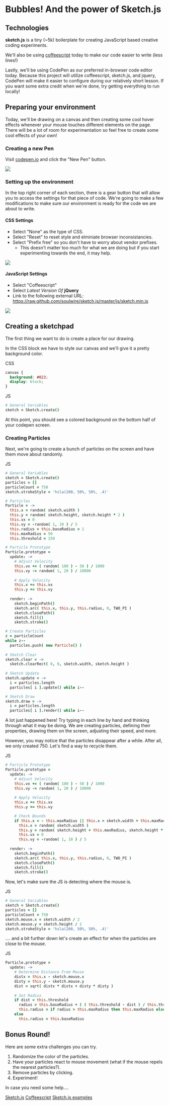 # Bubbles! And the power of Sketch.js

## Technologies

**sketch.js** is a tiny (~5k) boilerplate for creating JavaScript based creative coding experiments.

We'll also be using [coffeescript](http://coffeescript.org/) today to make our code easier to write (less lines!)

Lastly, we'll be using CodePen as our preferred in-browser code editor today. Because this project will utilize coffeescript, sketch.js, and jquery, CodePen will make it easier to configure during our relatively short lesson. If you want some extra credit when we're done, try getting everything to run locally!


## Preparing your environment

Today, we'll be drawing on a canvas and then creating some cool hover effects whenever your mouse touches different elements on the page. There will be a lot of room for experimentation so feel free to create some cool effects of your own!

### Creating a new Pen

Visit [codepen.io](http://codepen.io/) and click the "New Pen" button.

![](http://i.imgur.com/0zk5K1C.png)

### Setting up the environment

In the top right corner of each section, there is a gear button that will allow you to access the settings for that piece of code. We're going to make a few modifications to make sure our environment is ready for the code we are about to write.


#### CSS Settings

- Select "None" as the type of CSS.
- Select "Reset" to reset style and elminiate browser inconsistancies.
- Select "Prefix free" so you don't have to worry about vendor prefixes.
  - This doesn't matter too much for what we are doing but if you start experimenting towards the end, it may help.

![](http://i.imgur.com/u065kVg.png)

#### JavaScript Settings

- Select "Coffeescript"
- Select *Latest Version Of* **jQuery**
- Link to the following external URL: https://raw.github.com/soulwire/sketch.js/master/js/sketch.min.js

![](http://i.imgur.com/HGXwgrQ.png)

## Creating a sketchpad

The first thing we want to do is create a place for our drawing.

In the CSS block we have to style our canvas and we'll give it a pretty background color.

CSS
```css
canvas {
  background: #023;
  display: block; 
}
``` 

JS
```coffeescript
# General Variables
sketch = Sketch.create()
```

At this point, you should see a colored background on the bottom half of your codepen screen.

### Creating Particles

Next, we're going to create a bunch of particles on the screen and have them move about randomly.

JS
```coffeescript
# General Variables
sketch = Sketch.create()
particles = []
particleCount = 750
sketch.strokeStyle = 'hsla(200, 50%, 50%, .4)'

# Particles
Particle = ->
  this.x = random( sketch.width ) 
  this.y = random( sketch.height, sketch.height * 2 )
  this.vx = 0
  this.vy = -random( 1, 10 ) / 5
  this.radius = this.baseRadius = 1
  this.maxRadius = 50  
  this.threshold = 150 

# Particle Prototype
Particle.prototype =
  update: ->
    # Adjust Velocity
    this.vx += ( random( 100 ) - 50 ) / 1000
    this.vy -= random( 1, 20 ) / 10000
      
    # Apply Velocity
    this.x += this.vx
    this.y += this.vy
    
  render: ->
    sketch.beginPath()
    sketch.arc( this.x, this.y, this.radius, 0, TWO_PI )
    sketch.closePath()
    sketch.fill()
    sketch.stroke()

# Create Particles
z = particleCount
while z--
  particles.push( new Particle() )
  
# Sketch Clear
sketch.clear = ->
  sketch.clearRect( 0, 0, sketch.width, sketch.height )
  
# Sketch Update
sketch.update = ->
  i = particles.length
  particles[ i ].update() while i--

# Sketch Draw
sketch.draw = ->  
  i = particles.length
  particles[ i ].render() while i--
```

A lot just happened here! Try typing in each line by hand and thinking through what it may be doing. We are creating particles, defining their properties, drawing them on the screen, adjusting their speed, and more.

However, you may notice that the particles disappear after a while. After all, we only created 750. Let's find a way to recycle them.

JS
```coffeescript
# Particle Prototype
Particle.prototype =
  update: ->
    # Adjust Velocity
    this.vx += ( random( 100 ) - 50 ) / 1000
    this.vy -= random( 1, 20 ) / 10000
      
    # Apply Velocity
    this.x += this.vx
    this.y += this.vy

    # Check Bounds   
    if this.x < - this.maxRadius || this.x > sketch.width + this.maxRadius || this.y < - this.maxRadius
      this.x = random( sketch.width )      
      this.y = random( sketch.height + this.maxRadius, sketch.height * 2 )
      this.vx = 0
      this.vy = -random( 1, 10 ) / 5
    
  render: ->
    sketch.beginPath()
    sketch.arc( this.x, this.y, this.radius, 0, TWO_PI )
    sketch.closePath()
    sketch.fill()
    sketch.stroke()
```

Now, let's make sure the JS is detecting where the mouse is.

JS
```coffeescript
# General Variables
sketch = Sketch.create()
particles = []
particleCount = 750
sketch.mouse.x = sketch.width / 2
sketch.mouse.y = sketch.height / 2
sketch.strokeStyle = 'hsla(200, 50%, 50%, .4)'
```

.... and a bit further down let's create an effect  for when the particles are close to the mouse.

JS
```coffeescript
Particle.prototype =
  update: ->
    # Determine Distance From Mouse
    distx = this.x - sketch.mouse.x
    disty = this.y - sketch.mouse.y
    dist = sqrt( distx * distx + disty * disty )
    
    # Set Radius
    if dist < this.threshold
      radius = this.baseRadius + ( ( this.threshold - dist ) / this.threshold ) * this.maxRadius
      this.radius = if radius > this.maxRadius then this.maxRadius else radius
    else
      this.radius = this.baseRadius
```


## Bonus Round!

Here are some extra challenges you can try.

1. Randomize the color of the particles.
2. Have your particles react to mouse movement (what if the mouse repels the nearest particles?).
3. Remove particles by clicking. 
4. Experiment!

In case you need some help....

[Sketch.js](http://intridea.github.com/sketch.js/)
[Coffeescript](http://coffeescript.org/)
[Sketch.js examples](http://soulwire.github.com/sketch.js/)






